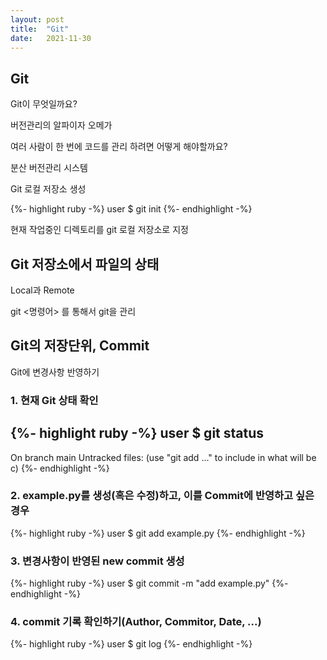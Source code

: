 ```yaml
---
layout: post
title:  "Git"
date:   2021-11-30
---
```


## Git 
Git이 무엇일까요?

버전관리의 알파이자 오메가

여러 사람이 한 번에 코드를 관리 하려면 어떻게 해야할까요?

분산 버전관리 시스템

Git 로컬 저장소 생성

{%- highlight ruby -%}
user $ git init
{%- endhighlight -%}

현재 작업중인 디렉토리를 git 로컬 저장소로 지정

## Git 저장소에서 파일의 상태
Local과 Remote

git <명령어> 를 통해서 git을 관리

## Git의 저장단위, Commit
Git에 변경사항 반영하기

### 1. 현재 Git 상태 확인
{%- highlight ruby -%}
user $ git status
----
On branch main
Untracked files:
    (use "git add <file>..." to include in what will be c)
{%- endhighlight -%}

### 2. example.py를 생성(혹은 수정)하고, 이를 Commit에 반영하고 싶은 경우
{%- highlight ruby -%}
user $ git add example.py
{%- endhighlight -%}

### 3. 변경사항이 반영된 new commit 생성
{%- highlight ruby -%}
user $ git commit -m "add example.py"
{%- endhighlight -%}

### 4. commit 기록 확인하기(Author, Commitor, Date, ...)
{%- highlight ruby -%}
user $ git log
{%- endhighlight -%}

